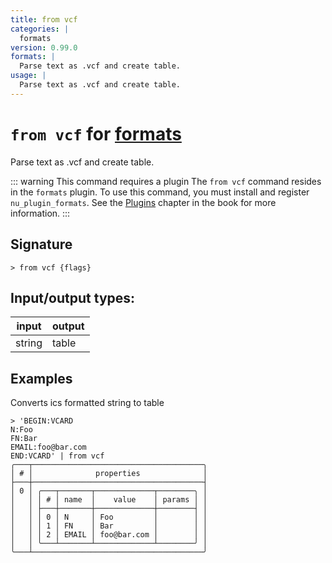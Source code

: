 ```yaml
---
title: from vcf
categories: |
  formats
version: 0.99.0
formats: |
  Parse text as .vcf and create table.
usage: |
  Parse text as .vcf and create table.
---
```

<!-- This file is automatically generated. Please edit the command in https://github.com/nushell/nushell instead. -->

# `from vcf` for [formats](/commands/categories/formats.md)

<div class='command-title'>Parse text as .vcf and create table.</div>

::: warning This command requires a plugin
The `from vcf` command resides in the `formats` plugin.
To use this command, you must install and register `nu_plugin_formats`.
See the [Plugins](/book/plugins.html) chapter in the book for more information.
:::

## Signature

```> from vcf {flags} ```


## Input/output types:

| input  | output |
| ------ | ------ |
| string | table  |

## Examples

Converts ics formatted string to table
```nu
> 'BEGIN:VCARD
N:Foo
FN:Bar
EMAIL:foo@bar.com
END:VCARD' | from vcf
╭───┬──────────────────────────────────────╮
│ # │              properties              │
├───┼──────────────────────────────────────┤
│ 0 │ ╭───┬───────┬─────────────┬────────╮ │
│   │ │ # │ name  │    value    │ params │ │
│   │ ├───┼───────┼─────────────┼────────┤ │
│   │ │ 0 │ N     │ Foo         │        │ │
│   │ │ 1 │ FN    │ Bar         │        │ │
│   │ │ 2 │ EMAIL │ foo@bar.com │        │ │
│   │ ╰───┴───────┴─────────────┴────────╯ │
╰───┴──────────────────────────────────────╯

```

